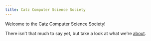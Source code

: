 ```yaml
---
title: Catz Computer Science Society
---
```


Welcome to the Catz Computer Science Society!

There isn't that much to say yet, but take a look at what we're
[about](/about.html).
